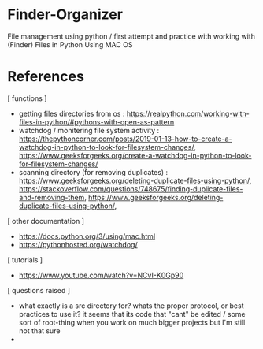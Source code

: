 # Finder-Organizer
File management using python / first attempt and practice with working with (Finder) Files in Python 
Using MAC OS

# References
[ functions ]
  * getting files directories from os :
    https://realpython.com/working-with-files-in-python/#pythons-with-open-as-pattern
  * watchdog / monitering file system activity :
    https://thepythoncorner.com/posts/2019-01-13-how-to-create-a-watchdog-in-python-to-look-for-filesystem-changes/,
    https://www.geeksforgeeks.org/create-a-watchdog-in-python-to-look-for-filesystem-changes/
* scanning directory (for removing duplicates) : 
  https://www.geeksforgeeks.org/deleting-duplicate-files-using-python/,
  https://stackoverflow.com/questions/748675/finding-duplicate-files-and-removing-them, 
  https://www.geeksforgeeks.org/deleting-duplicate-files-using-python/, 
  

[ other documentation ] 
  * https://docs.python.org/3/using/mac.html
  * https://pythonhosted.org/watchdog/

[ tutorials ]
 * https://www.youtube.com/watch?v=NCvI-K0Gp90

[ questions raised ] 
  * what exactly is a src directory for? whats the proper protocol, or best practices to use it?
    it seems that its code that "cant" be edited / some sort of root-thing when you work
    on much bigger projects but I'm still not that sure
  * 

